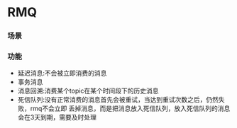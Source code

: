 
RMQ
=====


### 场景

### 功能
- 延迟消息:不会被立即消费的消息
- 事务消息
- 消息回溯:消费某个topic在某个时间段下的历史消息
- 死信队列:没有正常消费的消息首先会被重试，当达到重试次数之后，仍然失败，rmq不会立即
丢掉消息，而是把消息放入死信队列，放入死信队列的消息会在3天到期，需要及时处理
